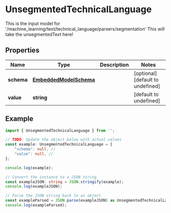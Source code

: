 
# UnsegmentedTechnicalLanguage

This is the input model for \'/machine_learning/text/technical_language/parsers/segmentation\'  This will take the unsegmentedText here!

## Properties

Name | Type | Description | Notes
------------ | ------------- | ------------- | -------------
**schema** | [**EmbeddedModelSchema**](EmbeddedModelSchema) |  | [optional] [default to undefined]
**value** | **string** |  | [default to undefined]

## Example

```typescript
import { UnsegmentedTechnicalLanguage } from '';

// TODO: Update the object below with actual values
const example: UnsegmentedTechnicalLanguage = {
    "schema": null, // 
    "value": null, // 
};

console.log(example);

// Convert the instance to a JSON string
const exampleJSON: string = JSON.stringify(example);
console.log(exampleJSON);

// Parse the JSON string back to an object
const exampleParsed = JSON.parse(exampleJSON) as UnsegmentedTechnicalLanguage;
console.log(exampleParsed);
```




